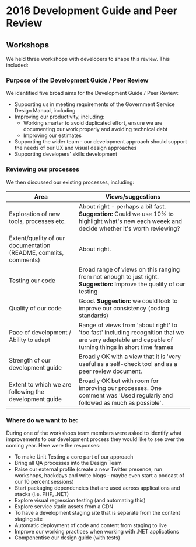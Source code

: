# 2016 Development Guide and Peer Review

## Workshops

We held three workshops with developers to shape this review. This included:

### Purpose of the Development Guide / Peer Review

We identified five broad aims for the Development Guide / Peer Review:

* Supporting us in meeting requirements of the Government Service Design Manual, including
* Improving our productivity, including: 
    * Working smarter to avoid duplicated effort, ensure we are documenting our work properly and avoiding technical debt
    * Improving our estimates
* Supporting the wider team - our development approach should support the needs of our UX and visual design approaches
* Supporting developers' skills development

### Reviewing our processes

We then discussed our existing processes, including:

Area | Views/suggestions
--- | --- 
Exploration of new tools, processes etc. | About right - perhaps a bit fast. **Suggestion:** Could we use 10% to highlight what's new each weeek and decide whether it's worth reviewing?
Extent/quality of our documentation (README, commits, comments) | About right.
Testing our code | Broad range of views on this ranging from not enough to just right. **Suggestion:** Improve the quality of our testing
Quality of our code | Good. **Suggestion:** we could look to improve our consistency (coding standards)
Pace of development / Ability to adapt | Range of views from 'about right' to 'too fast' including recognition that we are very adaptable and capable of turning things in short time frames
Strength of our development guide | Broadly OK with a view that it is 'very useful as a self-check tool and as a peer review document. 
Extent to which we are following the development guide | Broadly OK but with room for improving our processes. One comment was 'Used regularly and followed as much as possible'.


### Where do we want to be: 

During one of the workshops team members were asked to identify what improvements to our development process they would like to see over the coming year. Here were the responses: 

* To make Unit Testing a core part of our approach
* Bring all QA processes into the Design Team 
* Raise our external profile (create a new Twitter presence, run workshops, hackdays and write blogs - maybe even start a podcast of our 10 percent sessions)
* Start packaging dependencies that are used across applications and stacks (i.e. PHP, .NET)
* Explore visual regression testing (and automating this)
* Explore service static assets from a CDN
* To have a development staging site that is separate from the content staging site
* Automatic deployment of code and content from staging to live
* Improve our working practices when working with .NET applications
* Componentise our design guide (with tests)
